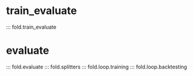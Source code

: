 # train_evaluate
::: fold.train_evaluate
# evaluate
::: fold.evaluate
::: fold.splitters
::: fold.loop.training
::: fold.loop.backtesting